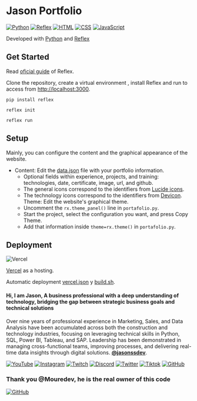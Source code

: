 # Jason Portfolio

[![Python](https://img.shields.io/badge/Python-3.12+-9966FF?style=for-the-badge&logo=python&logoColor=f1f1f1&labelColor=161616)](https://python.org)
[![Reflex](https://img.shields.io/badge/Reflex-0.4.5+-9966FF?style=for-the-badge&logo=reflex&logoColor=f1f1f1&labelColor=161616)](https://reflex.dev)
[![HTML](https://img.shields.io/badge/HTML-9966FF?style=for-the-badge&logo=html5&logoColor=f1f1f1&labelColor=161616)](https://developer.mozilla.org/es/docs/Web/HTML)
[![CSS](https://img.shields.io/badge/CSS-9966FF?style=for-the-badge&logo=css3&logoColor=f1f1f1&labelColor=161616)](https://developer.mozilla.org/es/docs/Web/CSS)
[![JavaScript](https://img.shields.io/badge/JavaScript-9966FF?style=for-the-badge&logo=javascript&logoColor=f1f1f1&labelColor=161616)](https://developer.mozilla.org/es/docs/Web/JavaScript)

Developed with [Python](https://python.org) and [Reflex](https://reflex.dev)

## Get Started

Read [oficial guide](https://reflex.dev/docs/getting-started/installation/) of Reflex.

Clone the repository, create a virtual environment , install Reflex and run to access from [http://localhost:3000](http://localhost:3000).

`pip install reflex`

`reflex init`

`reflex run`

## Setup

Mainly, you can configure the content and the graphical appearance of the website.

* Content: Edit the [data.json](./assets/data/data.json) file with your portfolio information.
	* Optional fields within experience, projects, and training: technologies, date, certificate, image, url, and github.
	* The general icons correspond to the identifiers from [Lucide icons](https://lucide.dev/icons/).
	* The technology icons correspond to the identifiers from [Devicon](https://devicon.dev/).
Theme: Edit the website's graphical theme.
	* Uncomment the `rx.theme_panel()` line in `portafolio.py`.
	* Start the project, select the configuration you want, and press Copy Theme.
	* Add that information inside `theme=rx.theme()` in `portafolio.py`.

## Deployment

![Vercel](https://img.shields.io/github/stars/vercel/vercel?label=Vercel&style=social)

[Vercel](https://vercel.com) as a hosting.

Automatic deployment [vercel.json](./vercel.json) y [build.sh](./build.sh).


#### Hi, I am Jason, A business professional with a deep understanding of technology, bridging the gap between strategic business goals and technical solutions

Over nine years of professional experience in Marketing, Sales, and Data Analysis have been accumulated across both the construction and technology industries, focusing on leveraging technical skills in Python, SQL, Power BI, Tableau, and SAP. Leadership has been demonstrated in managing cross-functional teams, improving processes, and delivering real-time data insights through digital solutions. **[@jasonssdev](https://jasonssdev.com)**.

[![YouTube](https://img.shields.io/badge/Youtube-161616?style=for-the-badge&logo=youtube&logoColor=f1f1f1&labelColor=9966FF)](https://www.youtube.com/@jasonssdev)
[![Instagram](https://img.shields.io/badge/Instagram-161616?style=for-the-badge&logo=instagram&logoColor=f1f1f1&labelColor=9966FF)](https://www.instagram.com/jasonssdev/)
[![Twitch](https://img.shields.io/badge/Twitch-161616?style=for-the-badge&logo=twitch&logoColor=f1f1f1&labelColor=9966FF)](https://twitch.com/jasonssdev)
[![Discord](https://img.shields.io/badge/Discord-161616?style=for-the-badge&logo=discord&logoColor=f1f1f1&labelColor=9966FF)](https://jasonssdev.com/discord)
[![Twitter](https://img.shields.io/badge/X-161616?style=for-the-badge&logo=x&logoColor=f1f1f1&labelColor=9966FF)](https://x.com/jasonssdev)
[![Tiktok](https://img.shields.io/badge/Tiktok-161616?style=for-the-badge&logo=tiktok&logoColor=f1f1f1&labelColor=9966FF)](https://www.tiktok.com/@jasonssdev)
[![GitHub](https://img.shields.io/badge/Github-161616?style=for-the-badge&logo=github&logoColor=f1f1f1&labelColor=9966FF)](https://github.com/jasonssdev)

### Thank you @Mouredev, he is the real owner of this code 
[![GitHub](https://img.shields.io/badge/Github-161616?style=for-the-badge&logo=github&logoColor=f1f1f1&labelColor=9966FF)](https://github.com/mouredev)

